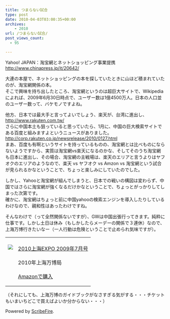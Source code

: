 ```yaml
---
title: つまらない試合
type: post
date: 2010-04-03T03:00:35+00:00
archives:
    - 2010
url: /つまらない試合/
post_views_count:
  - 95

---
```

Yahoo! JAPAN：淘宝網とネットショッピング事業提携  
http://www.chinapress.jp/it/20642/

大連の本屋で、ネットショッピングの本を探していたときに山ほど積まれていたのが、淘宝網関係の本。  
そこで興味を持ち出したところ、淘宝網というのは超巨大サイトで、Wikipediaによれば、2009年6月30日時点で、ユーザー数は1億4500万人。日本の人口並のユーザー数って、バケモノですよね。

他方、日本では最大手と言ってよいでしょう、楽天が、台湾に進出し、  
http://www.rakuten.com.tw/  
さらに中国本土も狙っていると思っていたら、1月に、中国の巨大検索サイトである百度と組みますよというニュースがありました。  
http://corp.rakuten.co.jp/newsrelease/2010/0127.html  
まあ、百度も有啊というサイトを持っているものの、淘宝網とは比べものにならないようですから、実質は淘宝網vs楽天になるのかな、そしてそのうち淘宝網も日本に進出し、その場合、淘宝網の主戦場は、楽天のエリアと言うよりはヤフオクのエリアのようなので、楽天 vs ヤフオク vs Amzon vs 淘宝網という試合が見られるかなということで、ちょっと楽しみにしていたのでした。

しかし、Yahooと淘宝網が組んでしまうと、日本での戦いの構図は変わらず、中国ではさらに淘宝網が強くなるだけかなということで、ちょっとがっかりしてしまった次第です。  
確かに、淘宝網はちょっと前に中国yahooの検索エンジンを導入したりしているわけなので、親和性はあったわけですね。

そんなわけで（って全然関係ないですが）、GWは中国出張行ってきます。純粋に仕事です。しかし土日は休み（もしかしたらメーデーの関係で３連休）なので、上海万博行きたいなー（一人行動は危険ということで止められ気味ですが）。

<table>
  <tr>
    <td style="vertical-align: top;">
      <a href="http://www.amazon.co.jp/2010%E4%B8%8A%E6%B5%B7EXPO-2009%E5%B9%B47%E6%9C%88%E5%8F%B7-2010%E5%B9%B4%E4%B8%8A%E6%B5%B7%E4%B8%87%E5%8D%9A%E5%B1%80/dp/B002CGE3RG%3FSubscriptionId%3D1JWQWN8E4Z5TR27962G2%26tag%3Dgaeaffibook-22%26linkCode%3Dxm2%26camp%3D2025%26creative%3D165953%26creativeASIN%3DB002CGE3RG" target="_blank"><br /> <img src="https://i0.wp.com/ecx.images-amazon.com/images/I/51YY0vur8LL._SL160_.jpg" style="border-style: none;" data-recalc-dims="1" /><br /> </a>
    </td>
    <td style="vertical-align: top;">
      <a href="http://www.amazon.co.jp/2010%E4%B8%8A%E6%B5%B7EXPO-2009%E5%B9%B47%E6%9C%88%E5%8F%B7-2010%E5%B9%B4%E4%B8%8A%E6%B5%B7%E4%B8%87%E5%8D%9A%E5%B1%80/dp/B002CGE3RG%3FSubscriptionId%3D1JWQWN8E4Z5TR27962G2%26tag%3Dgaeaffibook-22%26linkCode%3Dxm2%26camp%3D2025%26creative%3D165953%26creativeASIN%3DB002CGE3RG" target="_blank"><br /> 2010上海EXPO 2009年7月号<br /> </a><br /> 2010年上海万博局<br /> <a href="http://www.amazon.co.jp/2010%E4%B8%8A%E6%B5%B7EXPO-2009%E5%B9%B47%E6%9C%88%E5%8F%B7-2010%E5%B9%B4%E4%B8%8A%E6%B5%B7%E4%B8%87%E5%8D%9A%E5%B1%80/dp/B002CGE3RG%3FSubscriptionId%3D1JWQWN8E4Z5TR27962G2%26tag%3Dgaeaffibook-22%26linkCode%3Dxm2%26camp%3D2025%26creative%3D165953%26creativeASIN%3DB002CGE3RG" target="_blank"><br /> Amazonで購入<br /> </a></p>
    </td>
  </tr>
  
  <tr>
  </tr>
</table>

（それにしても、上海万博のガイドブックがなさすぎる気がする・・・チケットもいまいちどこで買えばよいか分からない・・・）

<p class="scribefire-powered">
  Powered by <a href="http://www.scribefire.com/">ScribeFire</a>.
</p>